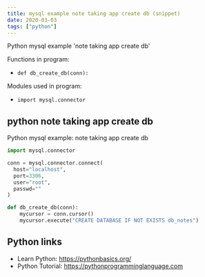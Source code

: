 ```yaml
---
title: mysql example note taking app create db (snippet)
date: 2020-03-03
tags: ["python"]
---
```

Python mysql example 'note taking app create db'

Functions in program: 
* `def db_create_db(conn):`

Modules used in program: 
* `import mysql.connector`

## python note taking app create db

Python mysql example: note taking app create db

```python
import mysql.connector

conn = mysql.connector.connect(
  host="localhost",
  port=3306,
  user="root",
  passwd=""
)

def db_create_db(conn):
    mycursor = conn.cursor()
    mycursor.execute("CREATE DATABASE IF NOT EXISTS db_notes")

```

## Python links

- Learn Python: https://pythonbasics.org/
- Python Tutorial: https://pythonprogramminglanguage.com
